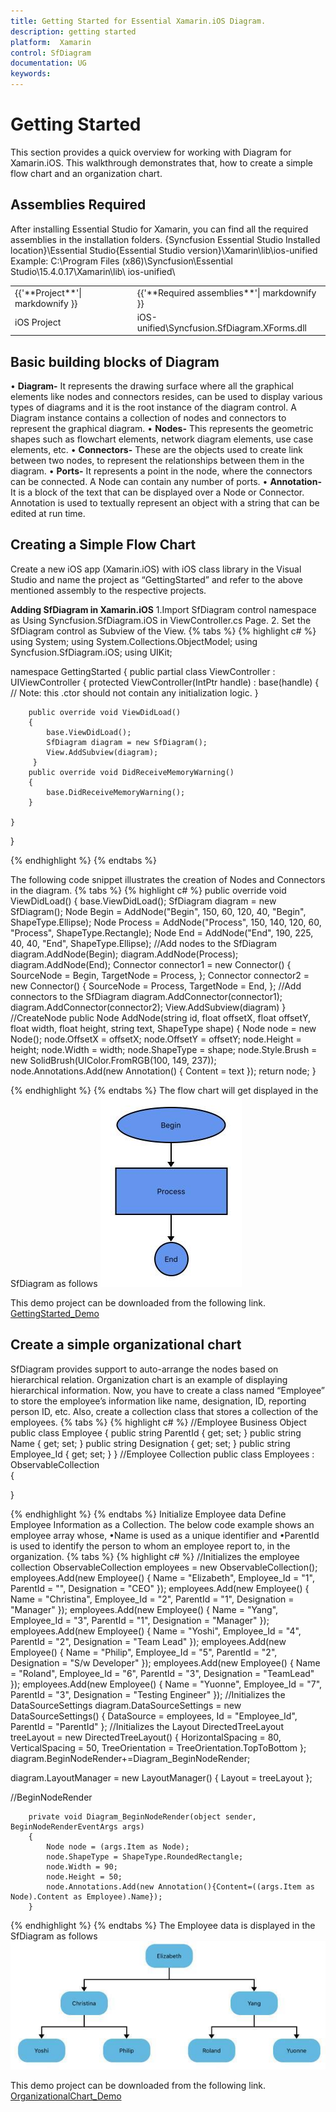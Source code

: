 ```yaml
---
title: Getting Started for Essential Xamarin.iOS Diagram.
description: getting started
platform:  Xamarin
control: SfDiagram
documentation: UG
keywords: 
---
```

# Getting Started
This section provides a quick overview for working with Diagram for Xamarin.iOS. This walkthrough demonstrates that, how to create a simple flow chart and an organization chart.

## Assemblies Required

After installing Essential Studio for Xamarin, you can find all the required assemblies in the installation folders.
{Syncfusion Essential Studio Installed location}\Essential Studio{Essential Studio version}\Xamarin\lib\ios-unified\
Example: C:\Program Files (x86)\Syncfusion\Essential Studio\15.4.0.17\Xamarin\lib\ ios-unified\
<table>
<tr>
<td>
{{'**Project**'| markdownify }}
</td>
<td>
{{'**Required assemblies**'| markdownify }}
</td>
</tr>
<tr>
<td>
iOS Project
</td>
<td>
iOS-unified\Syncfusion.SfDiagram.XForms.dll
</td>
</tr>
</table>

## Basic building blocks of Diagram

• **Diagram-** It represents the drawing surface where all the graphical elements like nodes and connectors resides, can be used to display various types of diagrams and it is the root instance of the diagram control. A Diagram instance contains a collection of nodes and  connectors to represent the  graphical diagram.
• **Nodes-** This represents the geometric shapes such as flowchart elements, network diagram elements, use case elements, etc. 
• **Connectors-** These are the objects used to create link between two nodes, to represent the relationships between them in the diagram. 
• **Ports-** It represents a point in the node, where the connectors can be connected. A Node can contain any number of ports.
• **Annotation-** It is a block of the text that can be displayed over a Node or Connector. Annotation is used to textually represent an object with a string that can be edited at run time.

## Creating a Simple Flow Chart

Create a new iOS app (Xamarin.iOS) with iOS class library in the Visual Studio and name the project as “GettingStarted” and refer to the above mentioned assembly to the respective projects.

**Adding SfDiagram in Xamarin.iOS**
1.Import SfDiagram control namespace as Using Syncfusion.SfDiagram.iOS in ViewController.cs Page.
2. Set the SfDiagram control as Subview of the View.
{% tabs %}
{% highlight c# %}
using System;
using System.Collections.ObjectModel;
using Syncfusion.SfDiagram.iOS;
using UIKit;

namespace GettingStarted
{
    public partial class ViewController : UIViewController
    {
        protected ViewController(IntPtr handle) : base(handle)
        {
            // Note: this .ctor should not contain any initialization logic.
        }

        public override void ViewDidLoad()
        {
            base.ViewDidLoad();
            SfDiagram diagram = new SfDiagram();
            View.AddSubview(diagram);       
         }    
        public override void DidReceiveMemoryWarning()
        {
            base.DidReceiveMemoryWarning();
        }

    }

}


{% endhighlight %}
{% endtabs %}

The following code snippet illustrates the creation of Nodes and Connectors in the diagram.
{% tabs %}
{% highlight c# %}
        public override void ViewDidLoad()
        {
            base.ViewDidLoad();
            SfDiagram diagram = new SfDiagram();
   Node Begin = AddNode("Begin", 150, 60, 120, 40, "Begin", ShapeType.Ellipse);
            Node Process = AddNode("Process", 150, 140, 120, 60, "Process", ShapeType.Rectangle);
            Node End = AddNode("End", 190, 225, 40, 40, "End", ShapeType.Ellipse);
            //Add nodes to the SfDiagram
            diagram.AddNode(Begin);
            diagram.AddNode(Process);
            diagram.AddNode(End);
            Connector connector1 = new Connector()
            {
                SourceNode = Begin,
                TargetNode = Process,
            };
            Connector connector2 = new Connector()
            {
                SourceNode = Process,
                TargetNode = End,
            };
            //Add connectors to the SfDiagram
            diagram.AddConnector(connector1);
            diagram.AddConnector(connector2);
             View.AddSubview(diagram)
  }
        //CreateNode
public Node AddNode(string id, float offsetX, float offsetY, float width, float height, string text, ShapeType shape)
        {
            Node node = new Node();
            node.OffsetX = offsetX;
            node.OffsetY = offsetY;
            node.Height = height;
            node.Width = width;
            node.ShapeType = shape;
            node.Style.Brush = new SolidBrush(UIColor.FromRGB(100, 149, 237));
            node.Annotations.Add(new Annotation() { Content = text });
            return node;
        }

{% endhighlight %}
{% endtabs %}
The flow chart will get displayed in the SfDiagram as follows
![](Getting-Started_images/Getting-Started_img1.jpeg)

This demo project can be downloaded from the following link. 
[GettingStarted_Demo](http://files2.syncfusion.com/Xamarin.iOS/Samples/GettingStarted_iOS.zip)
 
## Create a simple organizational chart

SfDiagram provides support to auto-arrange the nodes based on hierarchical relation. Organization chart is an example of displaying hierarchical information.
Now, you have to create a class named “Employee” to store the employee’s information like name, designation, ID, reporting person ID, etc. Also, create a collection class that stores a collection of the employees.
{% tabs %}
{% highlight c# %}
//Employee Business Object
public class Employee
{
    public string ParentId { get; set; }
    public string Name { get; set; }
    public string Designation { get; set; }
    public string Employee_Id { get; set; }
}
//Employee Collection
public class Employees : ObservableCollection<Employee>  
{

}


{% endhighlight %}
{% endtabs %}
Initialize Employee data
Define Employee Information as a Collection. The below code example shows an employee array whose,
•Name is used as a unique identifier and
•ParentId is used to identify the person to whom an employee report to, in the organization.
{% tabs %}
{% highlight c# %}
//Initializes the employee collection
ObservableCollection<Employee> employees = new ObservableCollection<Employee>();            
employees.Add(new Employee() { Name = "Elizabeth", Employee_Id = "1", ParentId = "", Designation = "CEO" });
employees.Add(new Employee() { Name = "Christina", Employee_Id = "2", ParentId = "1", Designation = "Manager" });
employees.Add(new Employee() { Name = "Yang", Employee_Id = "3", ParentId = "1", Designation = "Manager" });
employees.Add(new Employee() { Name = "Yoshi", Employee_Id = "4", ParentId = "2", Designation = "Team Lead" });
employees.Add(new Employee() { Name = "Philip", Employee_Id = "5", ParentId = "2", Designation = "S/w Developer" });
employees.Add(new Employee() { Name = "Roland", Employee_Id = "6", ParentId = "3", Designation = "TeamLead" });
employees.Add(new Employee() { Name = "Yuonne", Employee_Id = "7", ParentId = "3", Designation = "Testing Engineer" });
//Initializes the DataSourceSettings
diagram.DataSourceSettings = new DataSourceSettings() { DataSource = employees, Id = "Employee_Id", ParentId = "ParentId" };
//Initializes the Layout
DirectedTreeLayout treeLayout = new DirectedTreeLayout() { HorizontalSpacing = 80, VerticalSpacing = 50, TreeOrientation = TreeOrientation.TopToBottom 
};
diagram.BeginNodeRender+=Diagram_BeginNodeRender;

diagram.LayoutManager = new LayoutManager() { Layout = treeLayout };

//BeginNodeRender

        private void Diagram_BeginNodeRender(object sender, BeginNodeRenderEventArgs args)
        {
            Node node = (args.Item as Node);
            node.ShapeType = ShapeType.RoundedRectangle;
            node.Width = 90;
            node.Height = 50;
            node.Annotations.Add(new Annotation(){Content=((args.Item as Node).Content as Employee).Name});
        }



{% endhighlight %}
{% endtabs %}
The Employee data is displayed in the SfDiagram as follows
![](Getting-Started_images/Getting-Started_img2.jpeg)

This demo project can be downloaded from the following link. 
[OrganizationalChart_Demo](http://files2.syncfusion.com/Xamarin.iOS/Samples/OrganizationalChart_iOS_SfDiagram.zip)

